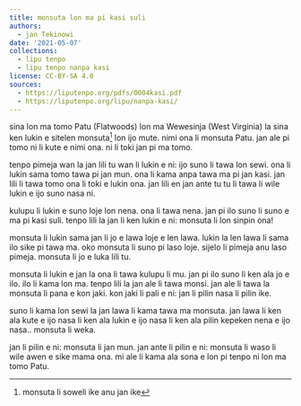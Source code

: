 ```yaml
---
title: monsuta lon ma pi kasi suli
authors:
  - jan Tekinowi
date: '2021-05-07'
collections:
  - lipu tenpo
  - lipu tenpo nanpa kasi
license: CC-BY-SA 4.0
sources:
  - https://liputenpo.org/pdfs/0004kasi.pdf
  - https://liputenpo.org/lipu/nanpa-kasi/
---
```


sina lon ma tomo Patu (Flatwoods) lon ma Wewesinja (West Virginia) la sina ken lukin e sitelen monsuta[^1] lon ijo mute. nimi ona li monsuta Patu. jan ale pi tomo ni li kute e nimi ona. ni li toki jan pi ma tomo.

tenpo pimeja wan la jan lili tu wan li lukin e ni: ijo suno li tawa lon sewi. ona li lukin sama tomo tawa pi jan mun. ona li kama anpa tawa ma pi jan kasi. jan lili li tawa tomo ona li toki e lukin ona. jan lili en jan ante tu tu li tawa li wile lukin e ijo suno nasa ni.

kulupu li lukin e suno loje lon nena. ona li tawa nena. jan pi ilo suno li suno e ma pi kasi suli. tenpo lili la jan li ken lukin e ni: monsuta li lon sinpin ona!

[^1]: monsuta li soweli ike anu jan ike

monsuta li lukin sama jan li jo e lawa loje e len lawa. lukin la len lawa li sama ilo sike pi tawa ma. oko monsuta li suno pi laso loje. sijelo li pimeja anu laso pimeja. monsuta li jo e luka lili tu.

monsuta li lukin e jan la ona li tawa kulupu li mu. jan pi ilo suno li ken ala jo e ilo. ilo li kama lon ma. tenpo lili la jan ale li tawa monsi. jan ale li tawa la monsuta li pana e kon jaki. kon jaki li pali e ni: jan li pilin nasa li pilin ike.

suno li kama lon sewi la jan lawa li kama tawa ma monsuta. jan lawa li ken ala kute e ijo nasa li ken ala lukin e ijo nasa li ken ala pilin kepeken nena e ijo nasa.. monsuta li weka.

jan li pilin e ni: monsuta li jan mun. jan ante li pilin e ni: monsuta li waso li wile awen e sike mama ona. mi ale li kama ala sona e lon pi tenpo ni lon ma tomo Patu.